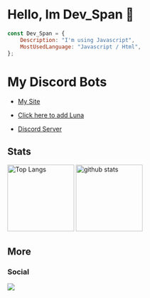 <!-- You found this secret 👏 -->
<!--
    My secret things lol
    
    - I code more hours 
    - This readme.md is created using GitHub Codespaces 👀
-->

# Hello, Im Dev_Span 👏

```Javascript
const Dev_Span = {
    Description: "I'm using Javascript",
    MostUsedLanguage: "Javascript / Html",
};
```
# My Discord Bots

- [My Site](https://dev-span.github.io/)

- [Click here to add Luna](https://discord.com/api/oauth2/authorize?client_id=723927058870304869&permissions=8&scope=bot%20applications.commands&response_type=code&redirect_uri=https%3A%2F%2Fdiscord.com%2Finvite%2FexkAV5B9ez)

- [Discord Server](https://discord.gg/exkAV5B9ez)

## Stats
<p align="left"> 
  <img alt="Top Langs" height="150px" src="https://github-readme-stats.vercel.app/api/top-langs/?username=Dev-Span&layout=compact&show_icons=true&theme=dark" />
  <img alt="github stats" height="150px" src="https://github-readme-stats.vercel.app/api?username=Dev-Span&theme=dark&show_icons=ture" />
</p>

## More

### Social
![](https://img.shields.io/badge/Discord%20(Dev_Span%238884)-5865F2?labelColor=black&logo=Discord) 
